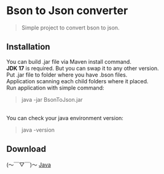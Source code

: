# Bson to Json converter

>Simple project to convert bson to json.

Installation
------------
You can build .jar file via Maven install command. <br/>
**JDK 17** is required. But you can swap it to any other version.<br/>
Put .jar file to folder where you have .bson files. <br/> 
Application scanning each child folders where it placed. <br/>
Run application with simple command: 
>java -jar BsonToJson.jar 

<br/>You can check your java environment version: 
>java -version

Download
------------
(〜￣▽￣)〜 [Java](https://www.oracle.com/java/technologies/javase/jdk17-archive-downloads.html)
